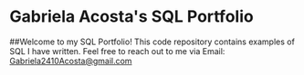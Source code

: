 # Gabriela Acosta's SQL Portfolio
##Welcome to my SQL Portfolio! This code repository contains examples of SQL I have written. Feel free to reach out to me via Email: Gabriela2410Acosta@gmail.com
